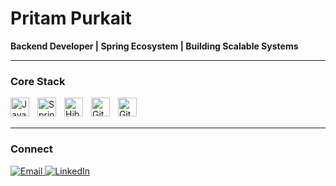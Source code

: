 # Pritam Purkait

**Backend Developer | Spring Ecosystem | Building Scalable Systems**

---

### Core Stack

<img align="left" alt="Java" width="30px" style="padding-right:10px;" src="https://cdn.jsdelivr.net/gh/devicons/devicon/icons/java/java-original.svg"/>
<img align="left" alt="Spring" width="30px" style="padding-right:10px;" src="https://cdn.jsdelivr.net/gh/devicons/devicon/icons/spring/spring-original.svg"/>
<img align="left" alt="Hibernate" width="30px" style="padding-right:10px;" src="https://cdn.jsdelivr.net/gh/devicons/devicon/icons/hibernate/hibernate-original.svg"/>
<img align="left" alt="Git" width="30px" style="padding-right:10px;" src="https://cdn.jsdelivr.net/gh/devicons/devicon/icons/git/git-original.svg"/>
<img align="left" alt="GitHub" width="30px" style="padding-right:10px;" src="https://cdn.jsdelivr.net/gh/devicons/devicon/icons/github/github-original.svg"/>

<br /><br />

---

### Connect

<a href="mailto:pritampurkait5533@gmail.com">
  <img src="https://img.shields.io/badge/Contact-000000?style=flat-square&logo=gmail&logoColor=white" alt="Email"/>
</a>

<a href="https://www.linkedin.com/in/pritam-purkait-89428a252">
  <img src="https://img.shields.io/badge/Network-000000?style=flat-square&logo=linkedin&logoColor=white" alt="LinkedIn"/>
</a>

